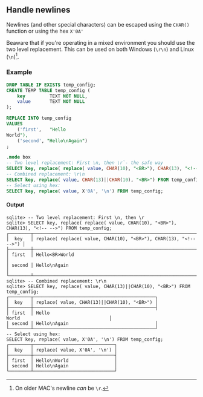 ## Handle newlines

Newlines (and other special characters) can be escaped using the `CHAR()` function or using the hex `X'0A'`

Beaware that if you're operating in a mixed environment you should use the two level replacement. This can be used on both Windows (`\r\n`) and Linux (`\n`)[^1].
[^1]: On older MAC's newline *can* be `\r`.

### Example
```sql
DROP TABLE IF EXISTS temp_config;
CREATE TEMP TABLE temp_config (
    key         TEXT NOT NULL,
    value       TEXT NOT NULL
);

REPLACE INTO temp_config
VALUES 
    ('first',   "Hello
World"),
    ('second', "Hello\nAgain")
;

.mode box
-- Two level replacement: First \n, then \r`- the safe way
SELECT key, replace( replace( value, CHAR(10), "<BR>"), CHAR(13), "<!-- -->") FROM temp_config;
-- Combined replacement: \r\n
SELECT key, replace( value, CHAR(13)||CHAR(10), "<BR>") FROM temp_config; 
-- Select using hex:
SELECT key, replace( value, X'0A', '\n') FROM temp_config;
```

#### Output
```console
sqlite> -- Two level replacement: First \n, then \r
sqlite> SELECT key, replace( replace( value, CHAR(10), "<BR>"), CHAR(13), "<!-- -->") FROM temp_config;
┌────────┬───────────────────────────────────────────────────────────────────┐
│  key   │ replace( replace( value, CHAR(10), "<BR>"), CHAR(13), "<!-- -->") │
├────────┼───────────────────────────────────────────────────────────────────┤
│ first  │ Hello<BR>World                                                    │
│ second │ Hello\nAgain                                                      │
└────────┴───────────────────────────────────────────────────────────────────┘
sqlite> -- Combined replacement: \r\n
sqlite> SELECT key, replace( value, CHAR(13)||CHAR(10), "<BR>") FROM temp_config;
┌────────┬─────────────────────────────────────────────┐
│  key   │ replace( value, CHAR(13)||CHAR(10), "<BR>") │
├────────┼─────────────────────────────────────────────┤
│ first  │ Hello
World                                 │
│ second │ Hello\nAgain                                │
└────────┴─────────────────────────────────────────────┘
-- Select using hex:
SELECT key, replace( value, X'0A', '\n') FROM temp_config;
┌────────┬──────────────────────────────┐
│  key   │ replace( value, X'0A', '\n') │
├────────┼──────────────────────────────┤
│ first  │ Hello\nWorld                 │
│ second │ Hello\nAgain                 │
└────────┴──────────────────────────────┘
```
